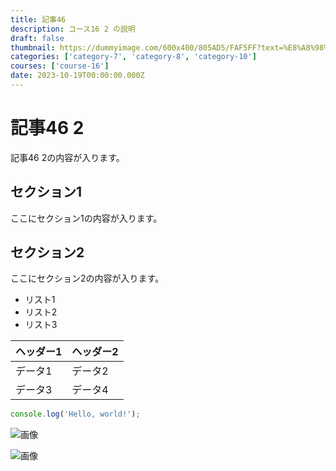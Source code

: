 ```yaml
---
title: 記事46
description: コース16 2 の説明
draft: false
thumbnail: https://dummyimage.com/600x400/805AD5/FAF5FF?text=%E8%A8%98%E4%BA%8B46
categories: ['category-7', 'category-8', 'category-10']
courses: ['course-16']
date: 2023-10-19T00:00:00.000Z
---
```


# 記事46 2

記事46 2の内容が入ります。

## セクション1
ここにセクション1の内容が入ります。

## セクション2
ここにセクション2の内容が入ります。

- リスト1
- リスト2
- リスト3

| ヘッダー1 | ヘッダー2 |
| --------- | --------- |
| データ1   | データ2   |
| データ3   | データ4   |

```javascript
console.log('Hello, world!');
```


![画像](https://dummyimage.com/320x180/2D3748/F5F7FA?text=%E8%A8%98%E4%BA%8B46+2)

![画像](https://dummyimage.com/640x360/1A202C/EDF2F7?text=%E8%A8%98%E4%BA%8B46+2)